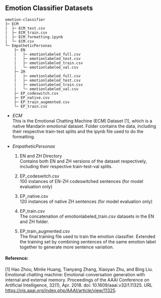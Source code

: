 ## Emotion Classifier Datasets
```
emotion-classifier
├─ ECM
|  ├─ ECM_test.csv
|  ├─ ECM_train.csv
|  ├─ ECM_formatting.ipynb
|  └─ ECM.csv
└─ EmpatheticPersonas
    ├─ EN
    |   ├─ emotionlabeled_full.csv
    |   ├─ emotionlabeled_test.csv
    |   ├─ emotionlabeled_train.csv
    |   └─ emotionlabeled_val.csv
    ├─ ZH
    |   ├─ emotionlabeled_full.csv
    |   ├─ emotionlabeled_test.csv
    |   ├─ emotionlabeled_train.csv
    |   └─ emotionlabeled_val.csv
    ├─ EP_codeswitch.csv
    ├─ EP_native.csv
    ├─ EP_train_augmented.csv
    └─ EP_train.csv
```

- <i>ECM</i><br>
This is the Emotional Chatting Machine (ECM) Dataset [1], which is a native Mandarin emotional dataset. Folder contains the data, including their respective train-test splits and the ipynb file used to do the formatting.

- <i>EmpatheticPersonas</i><br>
    1. EN and ZH Directory<br>
    Contains both EN and ZH versions of the dataset respectively, including their respective train-test-val splits.

    2. EP_codeswitch.csv <br>
    100 instances of EN-ZH codeswitched sentences (for model evaluation only)

    3. EP_native.csv <br>
    120 instances of native ZH sentences (for model evaluation only)

    4. EP_train.csv <br>
    The concatenation of emotionlabeled_train.csv datasets in the EN and ZH folder.

    5. EP_train_augmented.csv <br>
    The final training file used to train the emotion classifier. Extended the training set by combining sentences of the same emotion label together to generate more sentence variation.

#### Reference:
[1] Hao Zhou, Minlie Huang, Tianyang Zhang, Xiaoyan Zhu, and Bing Liu. Emotional chatting machine: Emotional conversation generation with internal and external memory. Proceedings of the AAAI Conference on Artificial Intelligence, 32(1), Apr. 2018. doi: 10.1609/aaai.v32i1.11325. URL https://ojs.aaai.org/index.php/AAAI/article/view/11325. 